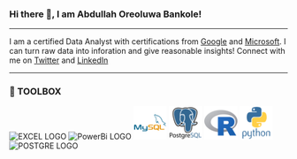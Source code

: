 ### Hi there 👋, I am Abdullah Oreoluwa Bankole!

---
I am a certified Data Analyst with certifications from [Google](https://coursera.org/share/ff65e72cc919b4c7f7ff1b18fd7e5604) and [Microsoft](https://www.credly.com/badges/c8261f14-6c91-463c-bbd0-52a41a5e3c94/public_url). I can turn raw data into inforation and give reasonable insights!
Connect with me on [Twitter](https://twitter.com/BankoleOre) and [LinkedIn](https://www.linkedin.com/in/abdullahbankole/)

---
### 🧰 TOOLBOX
<img src ="https://cdn.worldvectorlogo.com/logos/excel-4.svg" alt="EXCEL LOGO" width="60" height="60" /> <img src ="https://cdn.worldvectorlogo.com/logos/power-bi-1.svg" alt="PowerBi LOGO" width="60" height="60" /> <img src ="https://github.com/devicons/devicon/blob/master/icons/mysql/mysql-original-wordmark.svg" alt="MYSQL LOGO" width="60" height="60" /> <img src ="https://github.com/devicons/devicon/blob/master/icons/postgresql/postgresql-original-wordmark.svg" alt="POSTGRE LOGO" width="60" height="60" />  <img src ="https://github.com/devicons/devicon/blob/master/icons/r/r-original.svg" alt="R LOGO" width="60" height="60" />   <img src ="https://github.com/devicons/devicon/blob/master/icons/python/python-original-wordmark.svg" alt="POSTGRE LOGO" width="60" height="60" /> 
<img src= "https://cdn.worldvectorlogo.com/logos/microsoft-sql-server-1.svg" alt="POSTGRE LOGO" width="60" height="60" />

<!--
**OreBank/OreBank** is a ✨ _special_ ✨ repository because its `README.md` (this file) appears on your GitHub profile.

Here are some ideas to get you started:

- 🔭 I’m currently working on ...
- 🌱 I’m currently learning ...
- 👯 I’m looking to collaborate on ...
- 🤔 I’m looking for help with ...
- 💬 Ask me about ...
- 📫 How to reach me: ...
- 😄 Pronouns: ...
- ⚡ Fun fact: ...
-->
